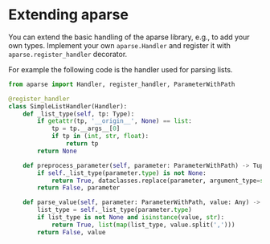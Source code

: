 # Extending aparse
You can extend the basic handling of the aparse library, e.g., to
add your own types. Implement your own `aparse.Handler` and register
it with `aparse.register_handler` decorator.

For example the following code is the handler used for parsing lists.
```python
from aparse import Handler, register_handler, ParameterWithPath

@register_handler
class SimpleListHandler(Handler):
    def _list_type(self, tp: Type):
        if getattr(tp, '__origin__', None) == list:
            tp = tp.__args__[0]
            if tp in (int, str, float):
                return tp
        return None

    def preprocess_parameter(self, parameter: ParameterWithPath) -> Tuple[bool, Union[Parameter, ParameterWithPath]]:
        if self._list_type(parameter.type) is not None:
            return True, dataclasses.replace(parameter, argument_type=str)
        return False, parameter

    def parse_value(self, parameter: ParameterWithPath, value: Any) -> Tuple[bool, Any]:
        list_type = self._list_type(parameter.type)
        if list_type is not None and isinstance(value, str):
            return True, list(map(list_type, value.split(',')))
        return False, value
```

